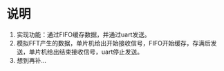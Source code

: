 # 说明  
1. 实现功能：通过FIFO缓存数据，并通过uart发送。  
2. 模拟FFT产生的数据，单片机给出开始接收信号，FIFO开始缓存，存满后发送，单片机给出结束接收信号，uart停止发送。  
3. 想到再补...
